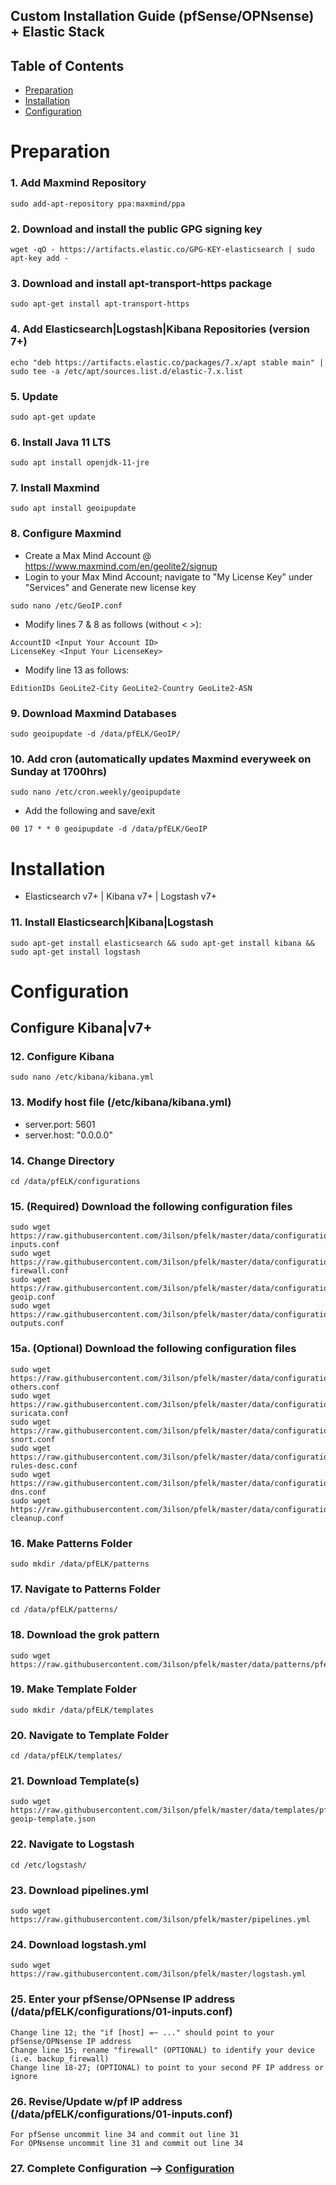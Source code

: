 ## Custom Installation Guide (pfSense/OPNsense) + Elastic Stack 

## Table of Contents

- [Preparation](#preparation)
- [Installation](#installation)
- [Configuration](#configuration)

# Preparation

### 1. Add Maxmind Repository
```
sudo add-apt-repository ppa:maxmind/ppa
```

### 2. Download and install the public GPG signing key
```
wget -qO - https://artifacts.elastic.co/GPG-KEY-elasticsearch | sudo apt-key add -
```

### 3. Download and install apt-transport-https package
```
sudo apt-get install apt-transport-https
```

### 4. Add Elasticsearch|Logstash|Kibana Repositories (version 7+)
```
echo "deb https://artifacts.elastic.co/packages/7.x/apt stable main" | sudo tee -a /etc/apt/sources.list.d/elastic-7.x.list
```

### 5. Update
```
sudo apt-get update
```

### 6. Install Java 11 LTS
```
sudo apt install openjdk-11-jre
```

### 7. Install Maxmind
```
sudo apt install geoipupdate
```

### 8. Configure Maxmind
- Create a Max Mind Account @ https://www.maxmind.com/en/geolite2/signup
- Login to your Max Mind Account; navigate to "My License Key" under "Services" and Generate new license key
```
sudo nano /etc/GeoIP.conf
```
- Modify lines 7 & 8 as follows (without < >):
```
AccountID <Input Your Account ID>
LicenseKey <Input Your LicenseKey>
```
- Modify line 13 as follows:
```
EditionIDs GeoLite2-City GeoLite2-Country GeoLite2-ASN
```

### 9. Download Maxmind Databases
```
sudo geoipupdate -d /data/pfELK/GeoIP/
```

### 10. Add cron (automatically updates Maxmind everyweek on Sunday at 1700hrs)
```
sudo nano /etc/cron.weekly/geoipupdate
```
- Add the following and save/exit
```
00 17 * * 0 geoipupdate -d /data/pfELK/GeoIP
```

# Installation
- Elasticsearch v7+ | Kibana v7+ | Logstash v7+

### 11. Install Elasticsearch|Kibana|Logstash
```
sudo apt-get install elasticsearch && sudo apt-get install kibana && sudo apt-get install logstash
```

# Configuration

## Configure Kibana|v7+

### 12. Configure Kibana
```
sudo nano /etc/kibana/kibana.yml
```

### 13. Modify host file (/etc/kibana/kibana.yml)
- server.port: 5601
- server.host: "0.0.0.0"

### 14. Change Directory
```
cd /data/pfELK/configurations
```

### 15. (Required) Download the following configuration files
```
sudo wget https://raw.githubusercontent.com/3ilson/pfelk/master/data/configurations/01-inputs.conf
sudo wget https://raw.githubusercontent.com/3ilson/pfelk/master/data/configurations/05-firewall.conf
sudo wget https://raw.githubusercontent.com/3ilson/pfelk/master/data/configurations/30-geoip.conf
sudo wget https://raw.githubusercontent.com/3ilson/pfelk/master/data/configurations/50-outputs.conf
```

### 15a. (Optional) Download the following configuration files
```
sudo wget https://raw.githubusercontent.com/3ilson/pfelk/master/data/configurations/10-others.conf
sudo wget https://raw.githubusercontent.com/3ilson/pfelk/master/data/configurations/20-suricata.conf
sudo wget https://raw.githubusercontent.com/3ilson/pfelk/master/data/configurations/25-snort.conf
sudo wget https://raw.githubusercontent.com/3ilson/pfelk/master/data/configurations/35-rules-desc.conf
sudo wget https://raw.githubusercontent.com/3ilson/pfelk/master/data/configurations/40-dns.conf
sudo wget https://raw.githubusercontent.com/3ilson/pfelk/master/data/configurations/45-cleanup.conf
```

### 16. Make Patterns Folder
```
sudo mkdir /data/pfELK/patterns
```

### 17. Navigate to Patterns Folder
```
cd /data/pfELK/patterns/
```

### 18. Download the grok pattern
```
sudo wget https://raw.githubusercontent.com/3ilson/pfelk/master/data/patterns/pfelk.grok
```

### 19. Make Template Folder
```
sudo mkdir /data/pfELK/templates
```

### 20. Navigate to Template Folder
```
cd /data/pfELK/templates/
```

### 21. Download Template(s)
```
sudo wget https://raw.githubusercontent.com/3ilson/pfelk/master/data/templates/pf-geoip-template.json
```

### 22. Navigate to Logstash 
```
cd /etc/logstash/
```

### 23. Download pipelines.yml
```
sudo wget https://raw.githubusercontent.com/3ilson/pfelk/master/pipelines.yml
```

### 24. Download logstash.yml
```
sudo wget https://raw.githubusercontent.com/3ilson/pfelk/master/logstash.yml
```

### 25. Enter your pfSense/OPNsense IP address (/data/pfELK/configurations/01-inputs.conf)
```
Change line 12; the "if [host] =~ ..." should point to your pfSense/OPNsense IP address
Change line 15; rename "firewall" (OPTIONAL) to identify your device (i.e. backup_firewall)
Change line 18-27; (OPTIONAL) to point to your second PF IP address or ignore
```

### 26. Revise/Update w/pf IP address (/data/pfELK/configurations/01-inputs.conf)
```
For pfSense uncommit line 34 and commit out line 31
For OPNsense uncommit line 31 and commit out line 34
```
### 27. Complete Configuration --> [Configuration](configuration.md)
